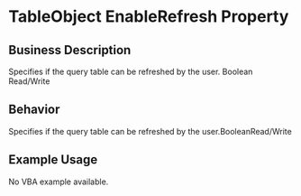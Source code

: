 # TableObject EnableRefresh Property

## Business Description
Specifies if the query table can be refreshed by the user. Boolean Read/Write

## Behavior
Specifies if the query table can be refreshed by the user.BooleanRead/Write

## Example Usage
No VBA example available.